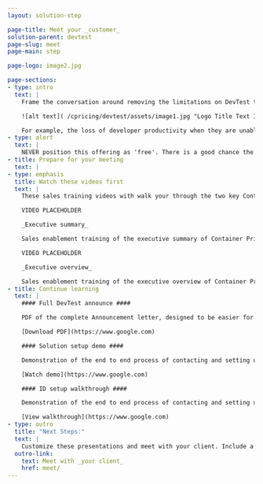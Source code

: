 ```yaml
---
layout: solution-step

page-title: Meet your _customer_
solution-parent: devtest
page-slug: meet
page-main: step

page-logo: image2.jpg

page-sections:
- type: intro
  text: |
    Frame the conversation around removing the limitations on DevTest that are currently imposed due to cost to allow our customers to focus on the value of having a modern, agile, DevOps environment on the platform.

    ![alt text]( /cpricing/devtest/assets/image1.jpg "Logo Title Text 1")

    For example, the loss of developer productivity when they are unable to work because the system is capped; the cost of replacing skilled developers that switch careers to work on  more 'modern' development platforms; the opportunity cost of longer development cycles leading to slower feature releases; the cost of fixing bugs that make it through to production; etc.
- type: alert
  text: |
    NEVER position this offering as 'free'. There is a good chance the client will need to purchase additional IPLA entitlement. In order for the DevTest container to be most useful, it may also require additional hardware capacity. These can be discounted, but not 'free'.
- title: Prepare for your meeting
  text: |
- type: emphasis
  title: Watch these videos first
  text: |
    These sales training videos with walk your through the two key Container Pricing presentations you would give your clients.

    VIDEO PLACEHOLDER

    _Executive summary_

    Sales enablement training of the executive summary of Container Pricing for IBM Z.

    VIDEO PLACEHOLDER

    _Executive overview_

    Sales enablement training of the executive overview of Container Pricing for IBM Z.
- title: Continue learning
  text: |
    #### Full DevTest announce ####

    PDF of the complete Announcement letter, designed to be easier for clients to read.

    [Download PDF](https://www.google.com)

    #### Solution setup demo ####

    Demonstration of the end to end process of contacting and setting up an solution in a dedicated LPAR.

    [Watch demo](https://www.google.com)

    #### ID setup walkthrough ####

    Demonstration of the end to end process of contacting and setting up an solution in a dedidcated LPAR.

    [View walkthrough](https://www.google.com)
- type: outro
  title: "Next Steps:"
  text: |
    Customize these presentations and meet with your client. Include a senior representation from development who understands the pain points caused by severely capped DevTest environments.
  outro-link:
    text: Meet with _your client_
    href: meet/
---
```

